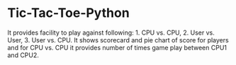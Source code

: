 # Tic-Tac-Toe-Python
It provides facility to play against following:  1. CPU vs. CPU,  2. User vs. User,  3. User vs. CPU.  It shows scorecard and pie chart of score for players and for CPU vs. CPU it provides number of times game play between CPU1 and CPU2.
